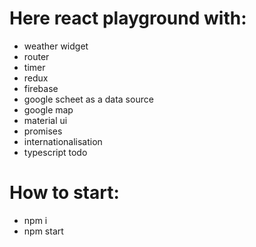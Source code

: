 # Here react playground with:
- weather widget
- router
- timer
- redux
- firebase
- google scheet as a data source
- google map
- material ui
- promises
- internationalisation
- typescript todo

# How to start:
- npm i
- npm start